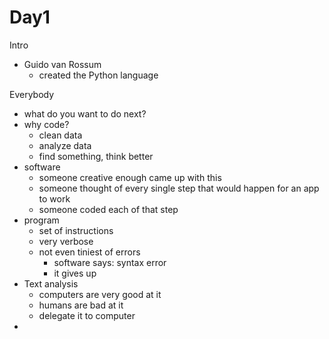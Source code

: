 # Day1
Intro
- Guido van Rossum
    - created the Python language

Everybody
- what do you want to do next?
- why code?
    - clean data
    - analyze data
    - find something, think better
- software
    - someone creative enough came up with this
    - someone thought of every single step that would happen for an app to work
    - someone coded each of that step
- program
    - set of instructions
    - very verbose
    - not even tiniest of errors
        - software says: syntax error
        - it gives up
- Text analysis
    - computers are very good at it
    - humans are bad at it
    - delegate it to computer
-
    